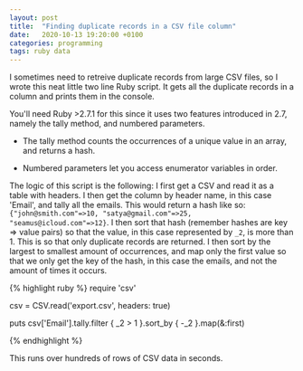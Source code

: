 ```yaml
---
layout: post
title:  "Finding duplicate records in a CSV file column"
date:   2020-10-13 19:20:00 +0100
categories: programming
tags: ruby data
---
```

I sometimes need to retreive duplicate records from large CSV files, so I wrote this neat little two line Ruby script. It gets all the duplicate records in a column and prints them in the console.

You'll need Ruby >2.7.1 for this since it uses two features introduced in 2.7, namely the tally method, and numbered parameters.

* The tally method counts the occurrences of a unique value in an array, and returns a hash.

* Numbered parameters let you access enumerator variables in order.

The logic of this script is the following: I first get a CSV and read it as a table with headers. I then get the column by header name, in this case 'Email', and tally all the emails. This would return a hash like so: ```{"john@smith.com"=>10, "satya@gmail.com"=>25, "seamus@icloud.com"=>12}```. I then sort that hash (remember hashes are key => value pairs) so that the value, in this case represented by ```_2```, is more than 1. This is so that only duplicate records are returned. I then sort by the largest to smallest amount of occurrences, and map only the first value so that we only get the key of the hash, in this case the emails, and not the amount of times it occurs.

{% highlight ruby %}
require 'csv'

csv = CSV.read('export.csv', headers: true)

puts csv['Email'].tally.filter { _2 > 1 }.sort_by { -_2 }.map(&:first)

{% endhighlight %}

This runs over hundreds of rows of CSV data in seconds.